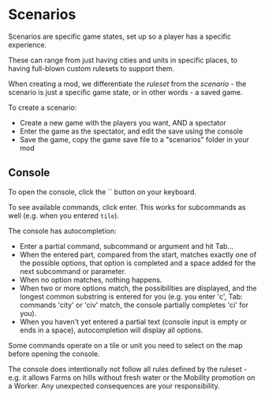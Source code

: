 # Scenarios

Scenarios are specific game states, set up so a player has a specific experience.

These can range from just having cities and units in specific places, to having full-blown custom rulesets to support them.

When creating a mod, we differentiate the *ruleset* from the *scenario* - the scenario is just a specific game state, or in other words - a saved game.


To create a scenario:

- Create a new game with the players you want, AND a spectator
- Enter the game as the spectator, and edit the save using the console
- Save the game, copy the game save file to a "scenarios" folder in your mod

## Console

To open the console, click the `` button on your keyboard.

To see available commands, click enter. This works for subcommands as well (e.g. when you entered `tile`).

The console has autocompletion:

* Enter a partial command, subcommand or argument and hit Tab...
* When the entered part, compared from the start, matches exactly one of the possible options, that option is completed and a space added for the next subcommand or parameter.
* When no option matches, nothing happens.
* When two or more options match, the possibilities are displayed, and the longest common substring is entered for you (e.g. you enter 'c', Tab: commands 'city' or 'civ' match, the console partially completes 'ci' for you).
* When you haven't yet entered a partial text (console input is empty or ends in a space), autocompletion will display all options.

Some commands operate on a tile or unit you need to select on the map before opening the console.

The console does intentionally not follow all rules defined by the ruleset - e.g. it allows Farms on hills without fresh water or the Mobility promotion on a Worker. Any unexpected consequences are your responsibility.
